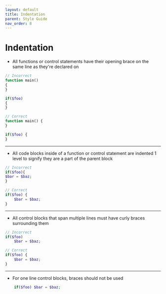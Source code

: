 ```yaml
---
layout: default
title: Indentation
parent: Style Guide
nav_order: 8
---
```


# Indentation

- All functions or control statements have their opening brace on the same line 
as they're declared on

```php
// Incorrect
function main()
{
}

if($foo)
{
}

// Correct
function main() {
}

if($foo) {
}
```

---

- All code blocks inside of a function or control statement are indented 1 level
to signify they are a part of the parent block

```php
// Incorrect
if($foo){
$bar = $baz;
}

// Correct
if($foo) {
    $bar = $baz;
}
```

---

- All control blocks that span multiple lines must have curly braces surrounding them

```php
// Incorrect
if($foo)
    $bar = $baz;

// Correct
if($foo) {
    $bar = $baz;
}
```

---

- For one line control blocks, braces should not be used

```php
    if($foo) $bar = $baz;
```
